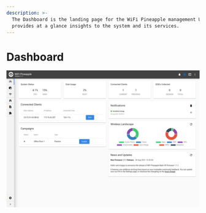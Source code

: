 ```yaml
---
description: >-
  The Dashboard is the landing page for the WiFi Pineapple management UI, and
  provides at a glance insights to the system and its services.
---
```


# Dashboard

![](../.gitbook/assets/image%20%289%29.png)

